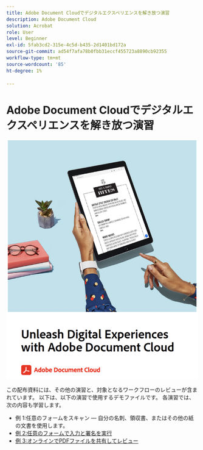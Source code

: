 ```yaml
---
title: Adobe Document Cloudでデジタルエクスペリエンスを解き放つ演習
description: Adobe Document Cloud
solution: Acrobat
role: User
level: Beginner
exl-id: 5fab3cd2-315e-4c5d-b435-2d1401bd172a
source-git-commit: ad54f7afa78b0fbb31eccf455723a8890cb92355
workflow-type: tm+mt
source-wordcount: '85'
ht-degree: 1%

---
```


# Adobe Document Cloudでデジタルエクスペリエンスを解き放つ演習

[![image](assets/rebrand.png)](assets/Unleash_Digital_Experiences_with_Adobe_Document_Cloud.pdf)

この配布資料には、その他の演習と、対象となるワークフローのレビューが含まれています。 以下は、以下の演習で使用するデモファイルです。 各演習では、次の内容も学習します。

* 例 1:任意のフォームをスキャン — 自分の名刺、領収書、またはその他の紙の文書を使用します。
* [例 2:任意のフォームで入力と署名を実行](assets/03_FillSignScan.zip)
* [例 3:オンラインでPDFファイルを共有してレビュー](assets/01_Review.zip)
